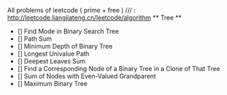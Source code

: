 All problems of leetcode ( prime + free ) /// : http://leetcode.liangjiateng.cn/leetcode/algorithm
** Tree ** 

- [] Find Mode in Binary Search Tree
- [] Path Sum
- [] Minimum Depth of Binary Tree
- [] Longest Univalue Path
- [] Deepest Leaves Sum
- [] Find a Corresponding Node of a Binary Tree in a Clone of That Tree
- [] Sum of Nodes with Even-Valued Grandparent
- [] Maximum Binary Tree

